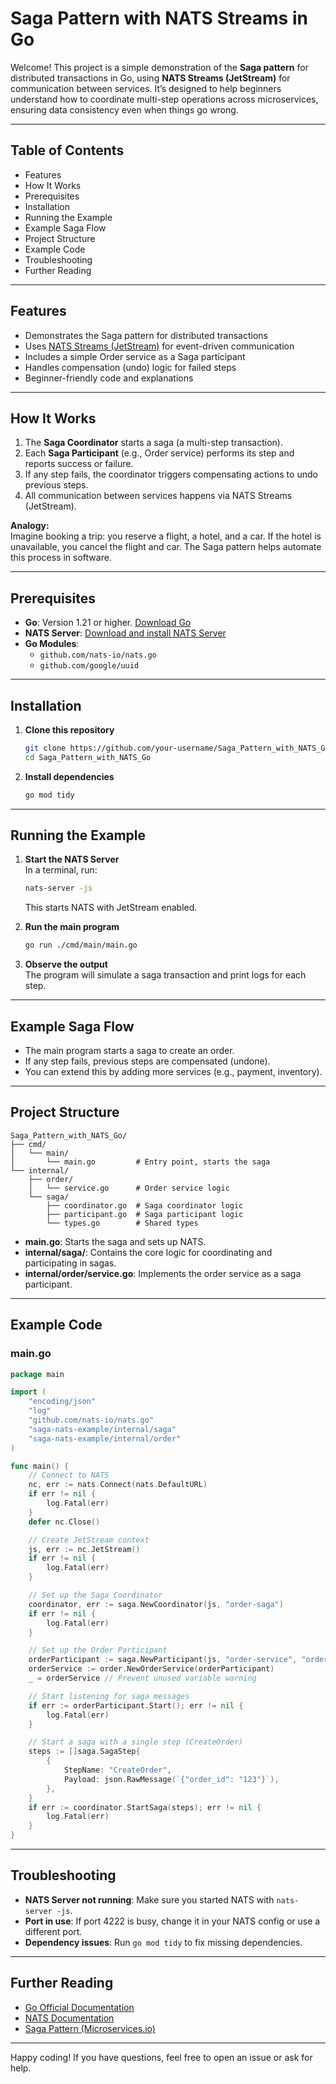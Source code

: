 # Saga Pattern with NATS Streams in Go

Welcome! This project is a simple demonstration of the **Saga pattern** for distributed transactions in Go, using **NATS Streams (JetStream)** for communication between services. It’s designed to help beginners understand how to coordinate multi-step operations across microservices, ensuring data consistency even when things go wrong.

---

## Table of Contents

- Features
- How It Works
- Prerequisites
- Installation
- Running the Example
- Example Saga Flow
- Project Structure
- Example Code
- Troubleshooting
- Further Reading

---

## Features

- Demonstrates the Saga pattern for distributed transactions
- Uses [NATS Streams (JetStream)](https://docs.nats.io/nats-concepts/jetstream) for event-driven communication
- Includes a simple Order service as a Saga participant
- Handles compensation (undo) logic for failed steps
- Beginner-friendly code and explanations

---

## How It Works

1. The **Saga Coordinator** starts a saga (a multi-step transaction).
2. Each **Saga Participant** (e.g., Order service) performs its step and reports success or failure.
3. If any step fails, the coordinator triggers compensating actions to undo previous steps.
4. All communication between services happens via NATS Streams (JetStream).

**Analogy:**  
Imagine booking a trip: you reserve a flight, a hotel, and a car. If the hotel is unavailable, you cancel the flight and car. The Saga pattern helps automate this process in software.

---

## Prerequisites

- **Go**: Version 1.21 or higher. [Download Go](https://golang.org/dl/)
- **NATS Server**: [Download and install NATS Server](https://nats.io/download/nats-io/nats-server/)
- **Go Modules**:  
  - `github.com/nats-io/nats.go`  
  - `github.com/google/uuid`

---

## Installation

1. **Clone this repository**
   ```bash
   git clone https://github.com/your-username/Saga_Pattern_with_NATS_Go.git
   cd Saga_Pattern_with_NATS_Go
   ```

2. **Install dependencies**
   ```bash
   go mod tidy
   ```

---

## Running the Example

1. **Start the NATS Server**  
   In a terminal, run:
   ```bash
   nats-server -js
   ```
   This starts NATS with JetStream enabled.

2. **Run the main program**
   ```bash
   go run ./cmd/main/main.go
   ```

3. **Observe the output**  
   The program will simulate a saga transaction and print logs for each step.

---

## Example Saga Flow

- The main program starts a saga to create an order.
- If any step fails, previous steps are compensated (undone).
- You can extend this by adding more services (e.g., payment, inventory).

---

## Project Structure

```
Saga_Pattern_with_NATS_Go/
├── cmd/
│   └── main/
│       └── main.go         # Entry point, starts the saga
└── internal/
    ├── order/
    │   └── service.go      # Order service logic
    └── saga/
        ├── coordinator.go  # Saga coordinator logic
        ├── participant.go  # Saga participant logic
        └── types.go        # Shared types
```

- **main.go**: Starts the saga and sets up NATS.
- **internal/saga/**: Contains the core logic for coordinating and participating in sagas.
- **internal/order/service.go**: Implements the order service as a saga participant.

---

## Example Code

### main.go

```go
package main

import (
    "encoding/json"
    "log"
    "github.com/nats-io/nats.go"
    "saga-nats-example/internal/saga"
    "saga-nats-example/internal/order"
)

func main() {
    // Connect to NATS
    nc, err := nats.Connect(nats.DefaultURL)
    if err != nil {
        log.Fatal(err)
    }
    defer nc.Close()

    // Create JetStream context
    js, err := nc.JetStream()
    if err != nil {
        log.Fatal(err)
    }

    // Set up the Saga Coordinator
    coordinator, err := saga.NewCoordinator(js, "order-saga")
    if err != nil {
        log.Fatal(err)
    }

    // Set up the Order Participant
    orderParticipant := saga.NewParticipant(js, "order-service", "order-saga")
    orderService := order.NewOrderService(orderParticipant)
    _ = orderService // Prevent unused variable warning

    // Start listening for saga messages
    if err := orderParticipant.Start(); err != nil {
        log.Fatal(err)
    }

    // Start a saga with a single step (CreateOrder)
    steps := []saga.SagaStep{
        {
            StepName: "CreateOrder",
            Payload: json.RawMessage(`{"order_id": "123"}`),
        },
    }
    if err := coordinator.StartSaga(steps); err != nil {
        log.Fatal(err)
    }
}
```

---

## Troubleshooting

- **NATS Server not running**: Make sure you started NATS with `nats-server -js`.
- **Port in use**: If port 4222 is busy, change it in your NATS config or use a different port.
- **Dependency issues**: Run `go mod tidy` to fix missing dependencies.

---

## Further Reading

- [Go Official Documentation](https://golang.org/doc/)
- [NATS Documentation](https://docs.nats.io/)
- [Saga Pattern (Microservices.io)](https://microservices.io/patterns/data/saga.html)

---

Happy coding! If you have questions, feel free to open an issue or ask for help.
